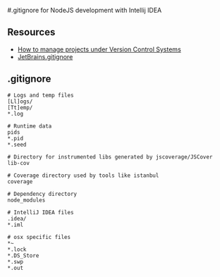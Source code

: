 #.gitignore for NodeJS development with Intellij IDEA

## Resources

 - [How to manage projects under Version Control Systems](https://intellij-support.jetbrains.com/entries/23393067)
 - [JetBrains.gitignore](https://github.com/github/gitignore/blob/master/Global/JetBrains.gitignore)

## .gitignore

```
# Logs and temp files
[Ll]ogs/
[Tt]emp/
*.log

# Runtime data
pids
*.pid
*.seed

# Directory for instrumented libs generated by jscoverage/JSCover
lib-cov

# Coverage directory used by tools like istanbul
coverage

# Dependency directory
node_modules

# IntelliJ IDEA files
.idea/
*.iml

# osx specific files
*~
*.lock
*.DS_Store
*.swp
*.out
```